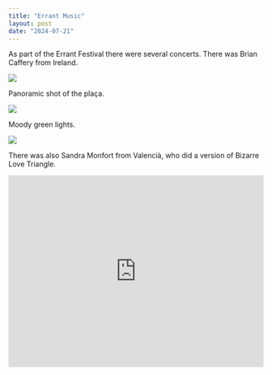 ```yaml
---
title: "Errant Music"
layout: post
date: "2024-07-21"
---
```


As part of the Errant Festival there were several concerts. There was Brian Caffery from Ireland.

![](/assets/images/2024/20240720_204118.jpg)

Panoramic shot of the plaça.

![](/assets/images/2024/20240720_211716.jpg)

Moody green lights.

![](/assets/images/2024/1000025712.jpg)

There was also Sandra Monfort from Valencià, who did a version of Bizarre Love Triangle.

<div style="padding:75% 0 0 0;position:relative;"><iframe src="https://player.vimeo.com/video/1019356807?badge=0&amp;autopause=0&amp;player_id=0&amp;app_id=58479" frameborder="0" allow="autoplay; fullscreen; picture-in-picture; clipboard-write" style="position:absolute;top:0;left:0;width:100%;height:100%;" title="20240718_213928"></iframe></div><script src="https://player.vimeo.com/api/player.js"></script>
